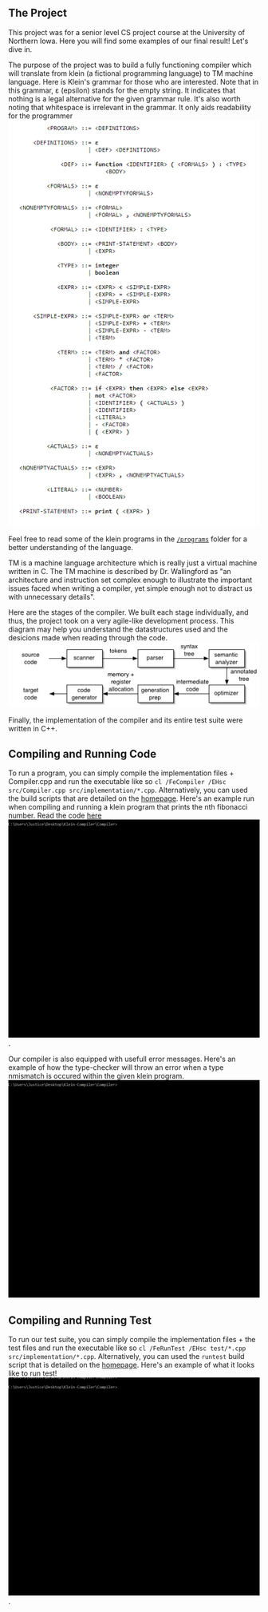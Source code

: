 
## The Project
This project was for a senior level CS project course at the University of Northern Iowa. Here you will find some examples of our final result! Let's dive in.

The purpose of the project was to build a fully functioning compiler which will translate from klein (a fictional programming language) to TM machine language. Here is Klein's grammar for those who are interested. Note that in this grammar, ε (epsilon) stands for the empty string. It indicates that nothing is a legal alternative for the given grammar rule. It's also worth noting that whitespace is irrelevant in the grammar. It only aids readability for the programmer![language grammar](grammar.png)

Feel free to read some of the klein programs in the [`/programs`](/Compiler/programs) folder for a better understanding of the language.

TM is a machine language architecture which is really just a virtual machine written in C. The TM machine is described by Dr. Wallingford as "an architecture and instruction set complex enough to illustrate the important issues faced when writing a compiler, yet simple enough not to distract us with unnecessary details".

Here are the stages of the compiler. We built each stage individually, and thus, the project took on a very agile-like development process. This diagram may help you understand the datastructures used and the desicions made when reading through the code. ![stages of the compiler](stages-of-compiler.png)

Finally, the implementation of the compiler and its entire test suite were written in C++.


## Compiling and Running Code
To run a program, you can simply compile the implementation files + Compiler.cpp and run the executable like so `cl /FeCompiler /EHsc src/Compiler.cpp src/implementation/*.cpp`. Alternatively, you can used the build scripts that are detailed on the [homepage](../readme.md). Here's an example run when compiling and running a klein program that prints the nth fibonacci number. Read the code [here](fibonacci.kln)
![fibonacci run](fibbonacci-run.gif).

Our compiler is also equipped with usefull error messages. Here's an example of how the type-checker will throw an error when a type nmismatch is occured within the given klein program. ![semantic errors](type-error.gif)


## Compiling and Running Test
To run our test suite, you can simply compile the implementation files + the test files and run the executable like so `cl /FeRunTest /EHsc test/*.cpp src/implementation/*.cpp`. Alternatively, you can used the `runtest` build script that is detailed on the [homepage](../readme.md). Here's an example of what it looks like to run test!
![fibonacci run](test-run.gif).

